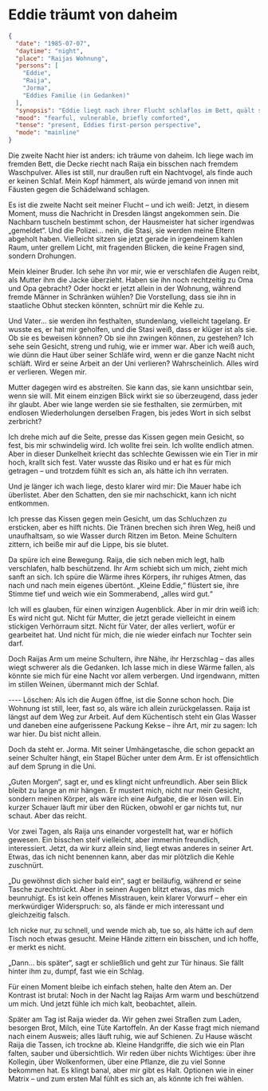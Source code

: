 # Eddie träumt von daheim

```json
{
  "date": "1985-07-07",
  "daytime": "night",
  "place": "Raijas Wohnung",
  "persons": [
    "Eddie",
    "Raija",
    "Jorma",
    "Eddies Familie (in Gedanken)"
  ],
  "synopsis": "Eddie liegt nach ihrer Flucht schlaflos im Bett, quält sich mit Schuldgefühlen um ihre Familie; Raija tröstet sie in der Nacht, doch am Morgen fühlt sie sich von Jorma unbehaglich beobachtet.",
  "mood": "fearful, vulnerable, briefly comforted",
  "tense": "present, Eddies first-person perspective",
  "mode": "mainline"
}
```

Die zweite Nacht hier ist anders: ich träume von daheim. Ich liege wach im
fremden Bett, die Decke riecht nach Raija ein bisschen nach fremdem Waschpulver.
Alles ist still, nur draußen ruft ein Nachtvogel, als finde auch er keinen
Schlaf. Mein Kopf hämmert, als würde jemand von innen mit Fäusten gegen die
Schädelwand schlagen.

Es ist die zweite Nacht seit meiner Flucht – und ich weiß: Jetzt, in diesem
Moment, muss die Nachricht in Dresden längst angekommen sein. Die Nachbarn
tuscheln bestimmt schon, der Hausmeister hat sicher irgendwas „gemeldet“. Und
die Polizei… nein, die Stasi, sie werden meine Eltern abgeholt haben. Vielleicht
sitzen sie jetzt gerade in irgendeinem kahlen Raum, unter grellem Licht, mit
fragenden Blicken, die keine Fragen sind, sondern Drohungen.

Mein kleiner Bruder. Ich sehe ihn vor mir, wie er verschlafen die Augen reibt,
als Mutter ihm die Jacke überzieht. Haben sie ihn noch rechtzeitig zu Oma und
Opa gebracht? Oder hockt er jetzt allein in der Wohnung, während fremde Männer
in Schränken wühlen? Die Vorstellung, dass sie ihn in staatliche Obhut stecken
könnten, schnürt mir die Kehle zu.

Und Vater… sie werden ihn festhalten, stundenlang, vielleicht tagelang. Er
wusste es, er hat mir geholfen, und die Stasi weiß, dass er klüger ist als sie.
Ob sie es beweisen können? Ob sie ihn zwingen können, zu gestehen? Ich sehe sein
Gesicht, streng und ruhig, wie er immer war. Aber ich weiß auch, wie dünn die
Haut über seiner Schläfe wird, wenn er die ganze Nacht nicht schläft. Wird er
seine Arbeit an der Uni verlieren? Wahrscheinlich. Alles wird er verlieren.
Wegen mir.

Mutter dagegen wird es abstreiten. Sie kann das, sie kann unsichtbar sein, wenn
sie will. Mit einem einzigen Blick wirkt sie so überzeugend, dass jeder ihr
glaubt. Aber wie lange werden sie sie festhalten, sie zermürben, mit endlosen
Wiederholungen derselben Fragen, bis jedes Wort in sich selbst zerbricht?

Ich drehe mich auf die Seite, presse das Kissen gegen mein Gesicht, so fest, bis
mir schwindelig wird. Ich wollte frei sein. Ich wollte endlich atmen. Aber in
dieser Dunkelheit kriecht das schlechte Gewissen wie ein Tier in mir hoch,
krallt sich fest. Vater wusste das Risiko und er hat es für mich getragen – und
trotzdem fühlt es sich an, als hätte ich ihn verraten.

Und je länger ich wach liege, desto klarer wird mir: Die Mauer habe ich
überlistet. Aber den Schatten, den sie mir nachschickt, kann ich nicht
entkommen.

Ich presse das Kissen gegen mein Gesicht, um das Schluchzen zu ersticken, aber
es hilft nichts. Die Tränen brechen sich ihren Weg, heiß und unaufhaltsam, so
wie Wasser durch Ritzen im Beton. Meine Schultern zittern, ich beiße mir auf die
Lippe, bis sie blutet.

Da spüre ich eine Bewegung. Raija, die sich neben mich legt, halb verschlafen,
halb beschützend. Ihr Arm schiebt sich um mich, zieht mich sanft an sich. Ich
spüre die Wärme ihres Körpers, ihr ruhiges Atmen, das nach und nach mein eigenes
übertönt. „Kleine Eddie,“ flüstert sie, ihre Stimme tief und weich wie ein
Sommerabend, „alles wird gut.“

Ich will es glauben, für einen winzigen Augenblick. Aber in mir drin weiß ich:
Es wird nicht gut. Nicht für Mutter, die jetzt gerade vielleicht in einem
stickigen Verhörraum sitzt. Nicht für Vater, der alles verliert, wofür er
gearbeitet hat. Und nicht für mich, die nie wieder einfach nur Tochter sein
darf.

Doch Raijas Arm um meine Schultern, ihre Nähe, ihr Herzschlag – das alles wiegt
schwerer als die Gedanken. Ich lasse mich in diese Wärme fallen, als könnte sie
mich für eine Nacht vor allem verbergen. Und irgendwann, mitten im stillen
Weinen, übermannt mich der Schlaf.

---- Löschen: Als ich die Augen öffne, ist die Sonne schon hoch. Die Wohnung ist
still, leer, fast so, als wäre ich allein zurückgelassen. Raija ist längst auf
dem Weg zur Arbeit. Auf dem Küchentisch steht ein Glas Wasser und daneben eine
aufgerissene Packung Kekse – ihre Art, mir zu sagen: Ich war hier. Du bist nicht
allein.

Doch da steht er. Jorma. Mit seiner Umhängetasche, die schon gepackt an seiner
Schulter hängt, ein Stapel Bücher unter dem Arm. Er ist offensichtlich auf dem
Sprung in die Uni.

„Guten Morgen“, sagt er, und es klingt nicht unfreundlich. Aber sein Blick
bleibt zu lange an mir hängen. Er mustert mich, nicht nur mein Gesicht, sondern
meinen Körper, als wäre ich eine Aufgabe, die er lösen will. Ein kurzer Schauer
läuft mir über den Rücken, obwohl er gar nichts tut, nur schaut. Aber das
reicht.

Vor zwei Tagen, als Raija uns einander vorgestellt hat, war er höflich gewesen.
Ein bisschen steif vielleicht, aber immerhin freundlich, interessiert. Jetzt, da
wir kurz allein sind, liegt etwas anderes in seiner Art. Etwas, das ich nicht
benennen kann, aber das mir plötzlich die Kehle zuschnürt.

„Du gewöhnst dich sicher bald ein“, sagt er beiläufig, während er seine Tasche
zurechtrückt. Aber in seinen Augen blitzt etwas, das mich beunruhigt. Es ist
kein offenes Misstrauen, kein klarer Vorwurf – eher ein merkwürdiger
Widerspruch: so, als fände er mich interessant und gleichzeitig falsch.

Ich nicke nur, zu schnell, und wende mich ab, tue so, als hätte ich auf dem
Tisch noch etwas gesucht. Meine Hände zittern ein bisschen, und ich hoffe, er
merkt es nicht.

„Dann… bis später“, sagt er schließlich und geht zur Tür hinaus. Sie fällt
hinter ihm zu, dumpf, fast wie ein Schlag.

Für einen Moment bleibe ich einfach stehen, halte den Atem an. Der Kontrast ist
brutal: Noch in der Nacht lag Raijas Arm warm und beschützend um mich. Und jetzt
fühle ich mich kalt, beobachtet, allein.

Später am Tag ist Raija wieder da. Wir gehen zwei Straßen zum Laden, besorgen
Brot, Milch, eine Tüte Kartoffeln. An der Kasse fragt mich niemand nach einem
Ausweis; alles läuft ruhig, wie auf Schienen. Zu Hause wäscht Raija die Tassen,
ich trockne ab. Kleine Handgriffe, die sich wie ein Plan falten, sauber und
übersichtlich. Wir reden über nichts Wichtiges: über ihre Kollegin, über
Wolkenformen, über eine Pflanze, die zu viel Sonne bekommen hat. Es klingt
banal, aber mir gibt es Halt. Optionen wie in einer Matrix – und zum ersten Mal
fühlt es sich an, als könnte ich frei wählen.
